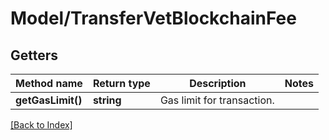 # Model/TransferVetBlockchainFee

## Getters

Method name | Return type | Description | Notes
------------ | ------------- | ------------- | -------------
**getGasLimit()** | **string** | Gas limit for transaction. |

[[Back to Index]](../index.md)
